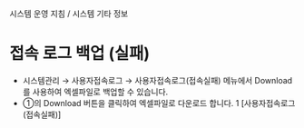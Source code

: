<!--breadcrumb:시스템 운영 지침 / 시스템 기타 정보--><span class="md-breadcrumb">시스템 운영 지침 / 시스템 기타 정보</span>
# 접속 로그 백업 (실패)

- 시스템관리 → 사용자접속로그 → 사용자접속로그(접속실패) 메뉴에서 Download를 사용하여 엑셀파일로 백업할 수 있습니다.
- ①의 Download 버튼을 클릭하여 엑셀파일로 다운로드 합니다.
1
[사용자접속로그(접속실패)]
